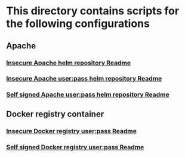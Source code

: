 # This directory contains scripts for the following configurations

## Apache

### [Insecure Apache helm repository Readme](./apache/helm-apache-insecure/README.md)

### [Insecure Apache user:pass helm repository Readme](./apache/helm-apache-user-auth-insecure/README.md)

### [Self signed Apache user:pass helm repository Readme](./apache/helm-apache-user-auth-self-signed/README.md)


## Docker registry container

### [Insecure Docker registry user:pass Readme](./docker-registry/helm-oci-docker-user-auth-insecure/README.md)

### [Self signed Docker registry user:pass Readme](./docker-registry/helm-oci-docker-user-auth-self-signed/README.md)


